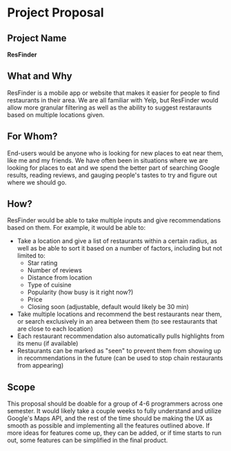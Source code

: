 # Project Proposal

## Project Name
**ResFinder**

## What and Why
ResFinder is a mobile app or website that makes it easier for people to find restaurants in their area. We are all familiar with Yelp, but ResFinder would allow more granular filtering as well as the ability to suggest restaraunts based on multiple locations given. 

## For Whom?
End-users would be anyone who is looking for new places to eat near them, like me and my friends. We have often been in situations where we are looking for places to eat and we spend the better part of searching Google results, reading reviews, and gauging people's tastes to try and figure out where we should go. 

## How?
ResFinder would be able to take multiple inputs and give recommendations based on them. For example, it would be able to:

- Take a location and give a list of restaurants within a certain radius, as well as be able to sort it based on a number of factors, including but not limited to:
  - Star rating
  - Number of reviews
  - Distance from location
  - Type of cuisine
  - Popularity (how busy is it right now?)
  - Price
  - Closing soon (adjustable, default would likely be 30 min)
- Take multiple locations and recommend the best restaurants near them, or search exclusively in an area between them (to see restaurants that are close to each location)
- Each restaurant recommendation also automatically pulls highlights from its menu (if available) 
- Restaurants can be marked as "seen" to prevent them from showing up in recommendations in the future (can be used to stop chain restaurants from appearing)

## Scope
This proposal should be doable for a group of 4-6 programmers across one semester. It would likely take a couple weeks to fully understand and utilize Google's Maps API, and the rest of the time should be making the UX as smooth as possible and implementing all the features outlined above. If more ideas for features come up, they can be added, or if time starts to run out, some features can be simplified in the final product. 